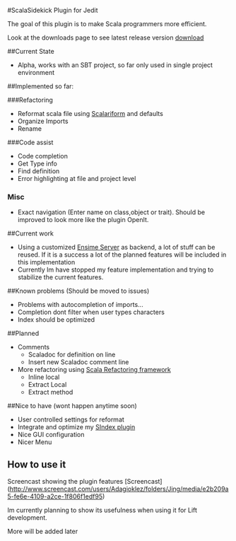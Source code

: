 #ScalaSidekick Plugin for Jedit

The goal of this plugin is to make Scala programmers more efficient.

Look at the downloads page to see latest release version [download](http://github.com/StefanE/ScalaSidekick/downloads)

##Current State
- Alpha, works with an SBT project, so far only used in single project environment

##Implemented so far:

###Refactoring
- Reformat scala file using [Scalariform](http://github.com/mdr/scalariform) and defaults
- Organize Imports 
- Rename

###Code assist
- Code completion
- Get Type info
- Find definition
- Error highlighting at file and project level 

### Misc
- Exact navigation (Enter name on class,object or trait). Should be improved to look more like the plugin OpenIt.

##Current work
- Using a customized [Ensime Server](http://github.com/aemoncannon/ensime) as backend, a lot of stuff can be reused. If it is a success a lot of the planned features will be included in this implementation
- Currently Im have stopped my feature implementation and trying to stabilize the current features.

##Known problems (Should be moved to issues)
- Problems with autocompletion of imports...
- Completion dont filter when user types characters
- Index should be optimized

##Planned

- Comments
  - Scaladoc for definition on line
  - Insert new Scaladoc comment line
- More refactoring using [Scala Refactoring framework](http://scala-refactoring.org/)
  - Inline local
  - Extract Local
  - Extract method
  
##Nice to have (wont happen anytime soon)

- User controlled settings for reformat
- Integrate and optimize my [SIndex plugin](http://github.com/StefanE/jEdit-with-Scala)
- Nice GUI configuration
- Nicer Menu

## How to use it

Screencast showing the plugin features [Screencast] (http://www.screencast.com/users/Adagioklez/folders/Jing/media/e2b209a5-fe6e-4109-a2ce-1f806f1edf95)

Im currently planning to show its usefulness when using it for Lift development. 

More will be added later